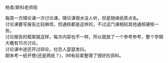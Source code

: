 杨青/斯科老师班

每周一次理论课一次讨论课，理论课很水没人听，但是随缘纸质点名。  
讨论课要写报告比较麻烦，但通核都是这样的，不过这门课相较其他通核硬核一些。  
讨论报告的框架就这样，每次内容也不一样，所以就放了一个参考参考，整个学期大概有15次讨论。  
讨论课中途还开过辩论，社恐人瑟瑟发抖。  
期末考一纸开卷(还是两纸？)，98有前辈整理了很好的资料。  
